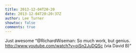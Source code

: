 ```yaml
---
title: 2013-12-04T20-20
date: 2013-12-04T20:20:37Z
author: Lee Turner
showtoc: false
comments: true
---
```


Just awesome “@RichardWiseman: So much work, but genius. http://www.youtube.com/watch?v=oiSn2JuDQSc (via David B)”

